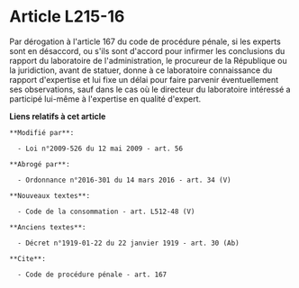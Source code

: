 # Article L215-16

Par dérogation à l'article 167 du code de procédure pénale, si les experts sont en désaccord, ou s'ils sont d'accord pour
infirmer les conclusions du rapport du laboratoire de l'administration, le procureur de la République ou la juridiction,
avant de statuer, donne à ce laboratoire connaissance du rapport d'expertise et lui fixe un délai pour faire parvenir
éventuellement ses observations, sauf dans le cas où le directeur du laboratoire intéressé a participé lui-même à l'expertise
en qualité d'expert.

**Liens relatifs à cet article**

	**Modifié par**:

	  - Loi n°2009-526 du 12 mai 2009 - art. 56

	**Abrogé par**:

	  - Ordonnance n°2016-301 du 14 mars 2016 - art. 34 (V)

	**Nouveaux textes**:

	  - Code de la consommation - art. L512-48 (V)

	**Anciens textes**:

	  - Décret n°1919-01-22 du 22 janvier 1919 - art. 30 (Ab)

	**Cite**:

	  - Code de procédure pénale - art. 167
